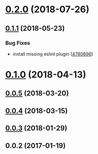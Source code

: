 <a name="0.2.0"></a>
# [0.2.0](https://github.com/cheminfo-js/ocr/compare/v0.1.1...v0.2.0) (2018-07-26)



<a name="0.1.1"></a>
## [0.1.1](https://github.com/cheminfo-js/ocr/compare/v0.1.0...v0.1.1) (2018-05-23)


### Bug Fixes

* install missing eslint plugin ([4780696](https://github.com/cheminfo-js/ocr/commit/4780696))



<a name="0.1.0"></a>
# [0.1.0](https://github.com/cheminfo-js/ocr/compare/v0.0.5...v0.1.0) (2018-04-13)



<a name="0.0.5"></a>
## [0.0.5](https://github.com/cheminfo-js/ocr/compare/v0.0.4...v0.0.5) (2018-03-20)



<a name="0.0.4"></a>
## [0.0.4](https://github.com/cheminfo-js/ocr/compare/v0.0.3...v0.0.4) (2018-03-15)



<a name="0.0.3"></a>
## [0.0.3](https://github.com/cheminfo-js/ocr/compare/v0.0.2...v0.0.3) (2018-01-29)



<a name="0.0.2"></a>
## 0.0.2 (2017-01-19)



